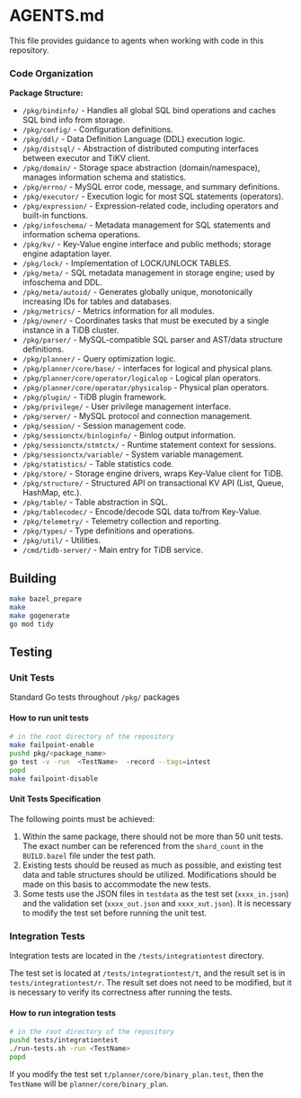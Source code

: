 # AGENTS.md

This file provides guidance to agents when working with code in this repository.

### Code Organization

**Package Structure:**

- `/pkg/bindinfo/` - Handles all global SQL bind operations and caches SQL bind info from storage.
- `/pkg/config/` - Configuration definitions.
- `/pkg/ddl/` - Data Definition Language (DDL) execution logic.
- `/pkg/distsql/` - Abstraction of distributed computing interfaces between executor and TiKV client.
- `/pkg/domain/` - Storage space abstraction (domain/namespace), manages information schema and statistics.
- `/pkg/errno/` - MySQL error code, message, and summary definitions.
- `/pkg/executor/` - Execution logic for most SQL statements (operators).
- `/pkg/expression/` - Expression-related code, including operators and built-in functions.
- `/pkg/infoschema/` - Metadata management for SQL statements and information schema operations.
- `/pkg/kv/` - Key-Value engine interface and public methods; storage engine adaptation layer.
- `/pkg/lock/` - Implementation of LOCK/UNLOCK TABLES.
- `/pkg/meta/` - SQL metadata management in storage engine; used by infoschema and DDL.
- `/pkg/meta/autoid/` - Generates globally unique, monotonically increasing IDs for tables and databases.
- `/pkg/metrics/` - Metrics information for all modules.
- `/pkg/owner/` - Coordinates tasks that must be executed by a single instance in a TiDB cluster.
- `/pkg/parser/` - MySQL-compatible SQL parser and AST/data structure definitions.
- `/pkg/planner/` - Query optimization logic.
- `/pkg/planner/core/base/` - interfaces for logical and physical plans.
- `/pkg/planner/core/operator/logicalop` - Logical plan operators.
- `/pkg/planner/core/operator/physicalop` - Physical plan operators.
- `/pkg/plugin/` - TiDB plugin framework.
- `/pkg/privilege/` - User privilege management interface.
- `/pkg/server/` - MySQL protocol and connection management.
- `/pkg/session/` - Session management code.
- `/pkg/sessionctx/binloginfo/` - Binlog output information.
- `/pkg/sessionctx/stmtctx/` - Runtime statement context for sessions.
- `/pkg/sessionctx/variable/` - System variable management.
- `/pkg/statistics/` - Table statistics code.
- `/pkg/store/` - Storage engine drivers, wraps Key-Value client for TiDB.
- `/pkg/structure/` - Structured API on transactional KV API (List, Queue, HashMap, etc.).
- `/pkg/table/` - Table abstraction in SQL.
- `/pkg/tablecodec/` - Encode/decode SQL data to/from Key-Value.
- `/pkg/telemetry/` - Telemetry collection and reporting.
- `/pkg/types/` - Type definitions and operations.
- `/pkg/util/` - Utilities.
- `/cmd/tidb-server/` - Main entry for TiDB service.

## Building

```bash
make bazel_prepare
make 
make gogenerate
go mod tidy
```

## Testing 

### Unit Tests

Standard Go tests throughout `/pkg/` packages

#### How to run unit tests

```bash
# in the root directory of the repository
make failpoint-enable
pushd pkg/<package_name>
go test -v -run  <TestName>  -record --tags=intest
popd
make failpoint-disable
```

#### Unit Tests Specification
The following points must be achieved:
1. Within the same package, there should not be more than 50 unit tests. The exact number can be referenced from the `shard_count` in the `BUILD.bazel` file under the test path.
2. Existing tests should be reused as much as possible, and existing test data and table structures should be utilized. Modifications should be made on this basis to accommodate the new tests.
3. Some tests use the JSON files in `testdata` as the test set (`xxxx_in.json`) and the validation set (`xxxx_out.json` and `xxxx_xut.json`). It is necessary to modify the test set before running the unit test.

### Integration Tests

Integration tests are located in the `/tests/integrationtest` directory.

The test set is located at `/tests/integrationtest/t`, and the result set is in `tests/integrationtest/r`. The result set does not need to be modified, but it is necessary to verify its correctness after running the tests.

#### How to run integration tests

```bash
# in the root directory of the repository
pushd tests/integrationtest
./run-tests.sh -run <TestName>
popd
```

If you modify the test set `t/planner/core/binary_plan.test`, then the `TestName` will be `planner/core/binary_plan`.

